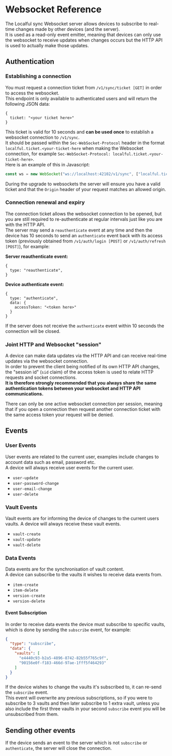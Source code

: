 # Websocket Reference
The Localful sync Websocket server allows devices to subscribe to real-time changes made by other devices (and the server).  
It is used as a read-only event emitter, meaning that devices can only use the websocket to receive updates when changes occurs but
the HTTP API is used to actually make those updates.

## Authentication

### Establishing a connection
You must request a connection ticket from `/v1/sync/ticket [GET]` in order to access the websocket.  
This endpoint is only available to authenticated users and will return the following JSON data:
```json5
{
  ticket: "<your ticket here>"
}
```

This ticket is valid for 10 seconds and **can be used once** to establish a websocket connection to `/v1/sync`.  
It should be passed within the `Sec-WebSocket-Protocol` header in the format `localful.ticket.<your-ticket-here` when making the Websocket connection,
for example `Sec-WebSocket-Protocol: localful.ticket.<your-ticket-here>`.  
Here is an example of this in Javascript:

```js
const ws = new WebSocket("ws://localhost:42102/v1/sync", ["localful.ticket.<your-ticket-here>"])
```

During the upgrade to websockets the server will ensure you have a valid ticket and that the `Origin` header
of your request matches an allowed origin.

### Connection renewal and expiry
The connection ticket allows the websocket connection to be opened, but you are still required to re-authenticate at regular
intervals just like you are with the HTTP API.  
The server may send a `reauthenticate` event at any time and then the device has 10 seconds to send an `authenticate` event
back with its access token (previously obtained from `/v1/auth/login [POST]` or `/v1/auth/refresh [POST]`), for example:

**Server reauthenticate event:**
```json5
{
  type: "reauthenticate",
}
```

**Device authenticate event:**
```json5
{
  type: "authenticate",
  data: {
    accessToken: "<token here>"
  }
}
```

If the server does not receive the `authenticate` event within 10 seconds the connection will be closed.

### Joint HTTP and Websocket "session"

A device can make data updates via the HTTP API and can receive real-time updates via the websocket connection.  
In order to prevent the client being notified of its own HTTP API changes, the "session id" (`sid` claim) of the access token is used
to relate HTTP requests and socket connections.  
**It is therefore strongly recommended that you always share the same authentication tokens between your websocket and HTTP API communications.**

There can only be one active websocket connection per session, meaning that if you open a connection then request another 
connection ticket with the same access token your request will be denied.

## Events

### User Events
User events are related to the current user, examples include changes to account data such as email, password etc.  
A device will always receive user events for the current user.

- `user-update`
- `user-password-change`
- `user-email-change`
- `user-delete`

### Vault Events
Vault events are for informing the device of changes to the current users vaults.
A device will always receive these vault events.

- `vault-create`
- `vault-update`
- `vault-delete`

### Data Events
Data events are for the synchronisation of vault content.  
A device can subscribe to the vaults it wishes to receive data events from.

- `item-create`
- `item-delete`
- `version-create`
- `version-delete`

#### Event Subscription
In order to receive data events the device must subscribe to specific vaults, which is done by sending the `subscribe` event, for example:

```json
{
  "type": "subscribe",
  "data": {
    "vaults": [
      "e4440c93-b2a5-4896-8742-82b55f765c9f",
      "90156e0f-f183-466d-97ae-1fff5f464293"
    ]
  }
}
```

If the device wishes to change the vaults it's subscribed to, it can re-send the `subscribe` event.  
This event will overwrite any previous subscriptions, so if you were to subscribe to 3 vaults and then later subscribe to 1 extra vault,
unless you also include the first three vaults in your second `subscribe` event you will be unsubscribed from them.

## Sending other events
If the device sends an event to the server which is not `subscribe` or `authenticate`, the server will close the connection.
